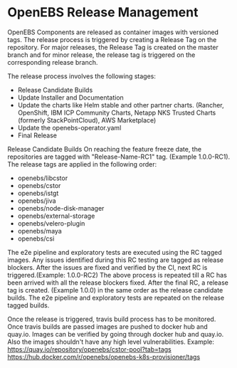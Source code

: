 # OpenEBS Release Management

OpenEBS Components are released as container images with versioned tags. The release process is triggered by creating a Release Tag on the repository. For major releases, the Release Tag is created on the master branch and for minor release, the release tag is triggered on the corresponding release branch.

The release process involves the following stages:
- Release Candidate Builds
- Update Installer and Documentation
- Update the charts like Helm stable and other partner charts. (Rancher, OpenShift, IBM ICP Community Charts, Netapp NKS Trusted Charts (formerly StackPointCloud), AWS Marketplace)
- Update the openebs-operator.yaml
- Final Release

Release Candidate Builds
On reaching the feature freeze date, the repositories are tagged with "Release-Name-RC1" tag. (Example 1.0.0-RC1).
The release tags are applied in the following order:
- openebs/libcstor
- openebs/cstor
- openebs/istgt
- openebs/jiva
- openebs/node-disk-manager
- openebs/external-storage
- openebs/velero-plugin
- openebs/maya
- openebs/csi

The e2e pipeline and exploratory tests are executed using the RC tagged images. Any issues identified during this RC testing are tagged as release blockers.
After the issues are fixed and verified by the CI, next RC is triggered.(Example: 1.0.0-RC2)
The above process is repeated till a RC has been arrived with all the release blockers fixed.
After the final RC, a release tag is created. (Example 1.0.0) in the same order as the release candidate builds. The e2e pipeline and exploratory tests are repeated on the release tagged builds.

Once the release is triggered, travis build process has to be monitored. Once travis builds are passed images are pushed to docker hub and quay.io.
Images can be verified by going through docker hub and quay.io. Also the images shouldn't have any high level vulnerabilities.
Example:
https://quay.io/repository/openebs/cstor-pool?tab=tags
https://hub.docker.com/r/openebs/openebs-k8s-provisioner/tags
